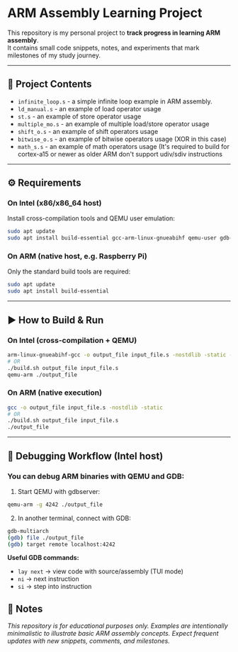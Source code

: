 # ARM Assembly Learning Project

This repository is my personal project to **track progress in learning ARM assembly**.  
It contains small code snippets, notes, and experiments that mark milestones of my study journey.

---

## 📂 Project Contents
- `infinite_loop.s` - a simple infinite loop example in ARM assembly.
- `ld_manual.s` - an example of load operator usage
- `st.s` - an example of store operator usage
- `multiple_mo.s` - an example of multiple load/store operator usage
- `shift_o.s` - an example of shift operators usage
- `bitwise_o.s` - an example of bitwise operators usage (XOR in this case)
- `math_s.s` - an example of math operators usage (It's required to build for cortex-a15 or newer as older ARM don't support udiv/sdiv instructions

---

## ⚙️ Requirements

### On Intel (x86/x86_64 host)
Install cross-compilation tools and QEMU user emulation:
```bash
sudo apt update
sudo apt install build-essential gcc-arm-linux-gnueabihf qemu-user gdb-multiarch
```

### On ARM (native host, e.g. Raspberry Pi)

Only the standard build tools are required:
```bash
sudo apt update
sudo apt install build-essential
```

---

## ▶️ How to Build & Run
### On Intel (cross-compilation + QEMU)
```bash
arm-linux-gnueabihf-gcc -o output_file input_file.s -nostdlib -static -mcpu=cortex-a15
# OR
./build.sh output_file input_file.s
qemu-arm ./output_file
```

### On ARM (native execution)
```bash
gcc -o output_file input_file.s -nostdlib -static
# OR
./build.sh output_file input_file.s
./output_file
```

---

## 🐞 Debugging Workflow (Intel host)

### You can debug ARM binaries with QEMU and GDB:

1) Start QEMU with gdbserver:
```bash
qemu-arm -g 4242 ./output_file
```

2) In another terminal, connect with GDB:
```bash
gdb-multiarch
(gdb) file ./output_file
(gdb) target remote localhost:4242
```

**Useful GDB commands:**
* `lay next` → view code with source/assembly (TUI mode)
* `ni` → next instruction
* `si` → step into instruction

## 📝 Notes

_This repository is for educational purposes only._
_Examples are intentionally minimalistic to illustrate basic ARM assembly concepts._
_Expect frequent updates with new snippets, comments, and milestones._
